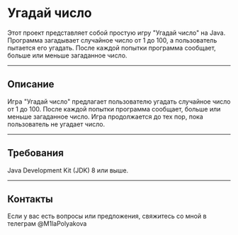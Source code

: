 # Угадай число

Этот проект представляет собой простую игру "Угадай число" на Java. Программа загадывает случайное число от 1 до 100, а пользователь пытается его угадать. После каждой попытки программа сообщает, больше или меньше загаданное число.

---

## Описание

Игра "Угадай число" предлагает пользователю угадать случайное число от 1 до 100. После каждой попытки программа сообщает, больше или меньше загаданное число. Игра продолжается до тех пор, пока пользователь не угадает число.

---

## Требования 
Java Development Kit (JDK) 8 или выше.

---
   
## Контакты
Если у вас есть вопросы или предложения, свяжитесь со мной в телеграм @M1laPolyakova

